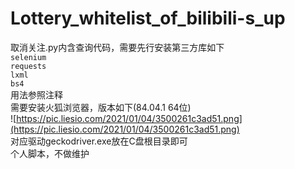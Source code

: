 # Lottery_whitelist_of_bilibili-s_up
取消关注.py内含查询代码，需要先行安装第三方库如下    
`selenium`   
`requests`   
`lxml`   
`bs4`   
用法参照注释    
需要安装火狐浏览器，版本如下(84.04.1 64位)    
![https://pic.liesio.com/2021/01/04/3500261c3ad51.png](https://pic.liesio.com/2021/01/04/3500261c3ad51.png)   
对应驱动geckodriver.exe放在C盘根目录即可   
个人脚本，不做维护    
